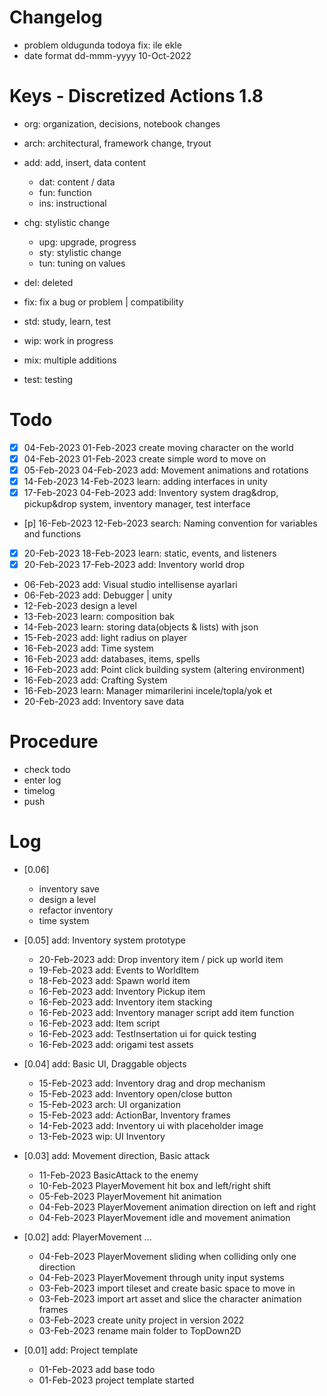 # Changelog
- problem oldugunda todoya fix: ile ekle
- date format dd-mmm-yyyy 10-Oct-2022

# Keys - Discretized Actions 1.8
- org: organization, decisions, notebook changes
- arch: architectural, framework change, tryout

- add: add, insert, data content
    - dat: content / data
    - fun: function
    - ins: instructional

- chg: stylistic change
    - upg: upgrade, progress
    - sty: stylistic change
    - tun: tuning on values

- del: deleted
- fix: fix a bug or problem | compatibility

- std: study, learn, test
- wip: work in progress
- mix: multiple additions
- test: testing

# Todo
- [x] 04-Feb-2023 01-Feb-2023 create moving character on the world
- [x] 04-Feb-2023 01-Feb-2023 create simple word to move on
- [x] 05-Feb-2023 04-Feb-2023 add: Movement animations and rotations
- [x] 14-Feb-2023 14-Feb-2023 learn: adding interfaces in unity
- [x] 17-Feb-2023 04-Feb-2023 add: Inventory system drag&drop, pickup&drop system, inventory manager, test interface
- [p] 16-Feb-2023 12-Feb-2023 search: Naming convention for variables and functions
- [x] 20-Feb-2023 18-Feb-2023 learn: static, events, and listeners
- [x] 20-Feb-2023 17-Feb-2023 add: Inventory world drop
- 06-Feb-2023 add: Visual studio intellisense ayarlari
- 06-Feb-2023 add: Debugger | unity
- 12-Feb-2023 design a level
- 13-Feb-2023 learn: composition bak
- 14-Feb-2023 learn: storing data(objects & lists) with json 
- 15-Feb-2023 add: light radius on player
- 16-Feb-2023 add: Time system
- 16-Feb-2023 add: databases, items, spells
- 16-Feb-2023 add: Point click building system (altering environment)
- 16-Feb-2023 add: Crafting System
- 16-Feb-2023 learn: Manager mimarilerini incele/topla/yok et
- 20-Feb-2023 add: Inventory save data

# Procedure
- check todo
- enter log
- timelog
- push

# Log 
- [0.06]
    - inventory save
    - design a level
    - refactor inventory 
    - time system

- [0.05] add: Inventory system prototype
    - 20-Feb-2023 add: Drop inventory item / pick up world item
    - 19-Feb-2023 add: Events to WorldItem
    - 18-Feb-2023 add: Spawn world item
    - 16-Feb-2023 add: Inventory Pickup item
    - 16-Feb-2023 add: Inventory item stacking
    - 16-Feb-2023 add: Inventory manager script add item function
    - 16-Feb-2023 add: Item script
    - 16-Feb-2023 add: TestInsertation ui for quick testing
    - 16-Feb-2023 add: origami test assets

- [0.04] add: Basic UI, Draggable objects
    - 15-Feb-2023 add: Inventory drag and drop mechanism
    - 15-Feb-2023 add: Inventory open/close button
    - 15-Feb-2023 arch: UI organization
    - 15-Feb-2023 add: ActionBar, Inventory frames
    - 14-Feb-2023 add: Inventory ui with placeholder image
    - 13-Feb-2023 wip: UI Inventory

- [0.03] add: Movement direction, Basic attack
    - 11-Feb-2023 BasicAttack to the enemy
    - 10-Feb-2023 PlayerMovement hit box and left/right shift
    - 05-Feb-2023 PlayerMovement hit animation
    - 04-Feb-2023 PlayerMovement animation direction on left and right
    - 04-Feb-2023 PlayerMovement idle and movement animation

- [0.02] add: PlayerMovement ...
    - 04-Feb-2023 PlayerMovement sliding when colliding only one direction
    - 04-Feb-2023 PlayerMovement through unity input systems
    - 03-Feb-2023 import tileset and create basic space to move in
    - 03-Feb-2023 import art asset and slice the character animation frames
    - 03-Feb-2023 create unity project in version 2022
    - 03-Feb-2023 rename main folder to TopDown2D

- [0.01] add: Project template
    - 01-Feb-2023 add base todo
    - 01-Feb-2023 project template started
